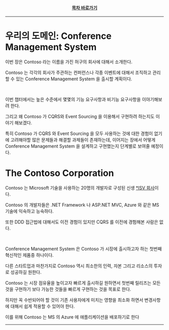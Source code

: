 <div align="center">

#### [목차 바로가기](https://github.com/dhslrl321/cqrs-journey-guide-korean/blob/master/Table%20of%20Contents.md)

</div>

---

# 우리의 도메인: Conference Management System

이번 장은 Contoso 라는 이름을 가진 허구의 회사에 대해서 소개한다.

Contoso 는 각각의 회사가 주관하는 컨퍼런스나 각종 이벤트에 대해서 조직하고 관리할 수 있는 Conference Management System 을 출시할 계획이다.

<br/>

이번 챕터에서는 높은 수준에서 몇몇의 기능 요구사항과 비기능 요구사항을 이야기해보려 한다.

그리고 왜 Contoso 가 CQRS와 Event Sourcing 을 이용해서 구현하려 하는지도 이야기 해보겠다.

특히 Contoso 가 CQRS 와 Event Sourcing 을 모두 사용하는 것에 대한 경험이 없기에 고려해야할 많은 문제들과 해결할 과제들이 존재하는데, 이어지는 장에서 어떻게 Conference Management System 을 설계하고 구현했는지 단계별로 보여줄 예정이다.

# The Contoso Corporation

Contoso 는 Microsoft 기술을 사용하는 20명의 개발자로 구성된 신생 [\*ISV 회사](https://github.com/dhslrl321/cqrs-journey-korean-ver/blob/master/terms/Independent%20Software%20Vendor.mdwn)이다.

Contoso 의 개발자들은 .NET Framework 나 ASP.NET MVC, Azure 와 같은 MS 기술에 익숙하고 능숙하다.

또한 DDD 접근법에 대해서도 이전 경험이 있지만 CQRS 를 이전에 경험해본 사람은 없다.

<br/>

Conference Management System 은 Contoso 가 시장에 출시하고자 하는 첫번째 혁신적인 제품중 하나이다.

다른 스타트업과 마찬가지로 Contoso 역시 최소한의 인력, 자본 그리고 리소스의 투자로 성공하길 원한다.

Contoso 는 시장 점유율을 높이고자 빠르게 출시하길 원하면서 첫번째 릴리즈는 모든 것을 구현하기 보다 가능한 것들을 빠르게 구현하는 것을 목표로 한다.

하지만 꼭 수반되어야 할 것이 기존 사용자에게 미치는 영향을 최소화 하면서 변경사항에 대해서 쉽게 적용할 수 있어야 한다.

이를 위해 Contoso 는 MS 의 Azure 에 애플리케이션을 배포하기로 한다

---
